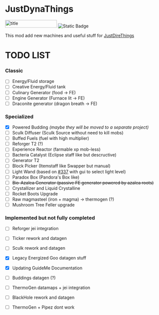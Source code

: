 # JustDynaThings

<p><img src="https://cf.way2muchnoise.eu/versions/1189855.svg" alt="title" width="169" height="25" /> <img src="https://img.shields.io/badge/NeoForge-lime?style=plastic&amp;link=https%3A%2F%2Fneoforged.net%2F" alt="Static Badge" /></p>

This mod add new machines and useful stuff for [JustDireThings](https://legacy.curseforge.com/minecraft/mc-mods/just-dire-things)

# TODO LIST

### Classic
- [ ] Energy/Fluid storage
- [ ] Creative Energy/Fluid tank
- [ ] Culinary Generator (food -> FE)
- [ ] Engine Generator (Furnace lit -> FE)
- [ ] Draconite generator (dragon breath -> FE)

### Specialized
- [x] Powered Budding *(maybe they will be moved to a separate project)*
- [ ] Sculk Diffuser (Sculk Source without need to kill mobs)
- [ ] Buffed Fuels (fuel with high multiplier)
- [ ] Reforger T2 (?)
- [ ] Experience Reactor (farmable xp mob-less)
- [ ] Bacteria Catalyst (Eclipse staff like but descructive)
- [ ] Generator T2
- [ ] Block Picker (Itemstaff like Swapper but manual)
- [ ] Light Wand (based on [#337](https://github.com/Direwolf20-MC/JustDireThings/issues/337) with gui to select light level)
- [ ] Paradox Box (Pandora's Box like)
- [ ] ~~Bio-Azalea Generator (passive FE generator powered by azalea roots)~~
- [ ] Crystallizer and Liquid Crystalline
- [ ] Rocket Boots Upgrade
- [ ] Raw magmasteel (iron + magma) -> thermogen (?)  
- [ ] Mushroom Tree Feller upgrade

### Implemented but not fully completed
- [ ] Reforger jei integration
- [ ] Ticker rework and datagen
- [ ] Sculk rework and datagen
- [x] Legacy Energized Goo datagen stuff
- [x] Updating GuideMe Documentation
- [ ] Buddings datagen (?)
- [ ] ThermoGen datamaps + jei integration
- [ ] BlackHole rework and datagen
- [ ] ThermoGen + Pipez dont work

